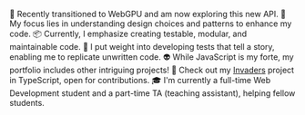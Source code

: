 🥰 Recently transitioned to WebGPU and am now exploring this new API. 🔭 My focus lies in understanding design choices and patterns to enhance my code. 📦 Currently, I emphasize creating testable, modular, and maintainable code. 📸 I put weight into developing tests that tell a story, enabling me to replicate unwritten code. 👽 While JavaScript is my forte, my portfolio includes other intriguing projects! 🙈 Check out my [Invaders](https://github.com/samme90s/invaders) project in TypeScript, open for contributions. 🎓 I'm currently a full-time Web Development student and a part-time TA (teaching assistant), helping fellow students.
